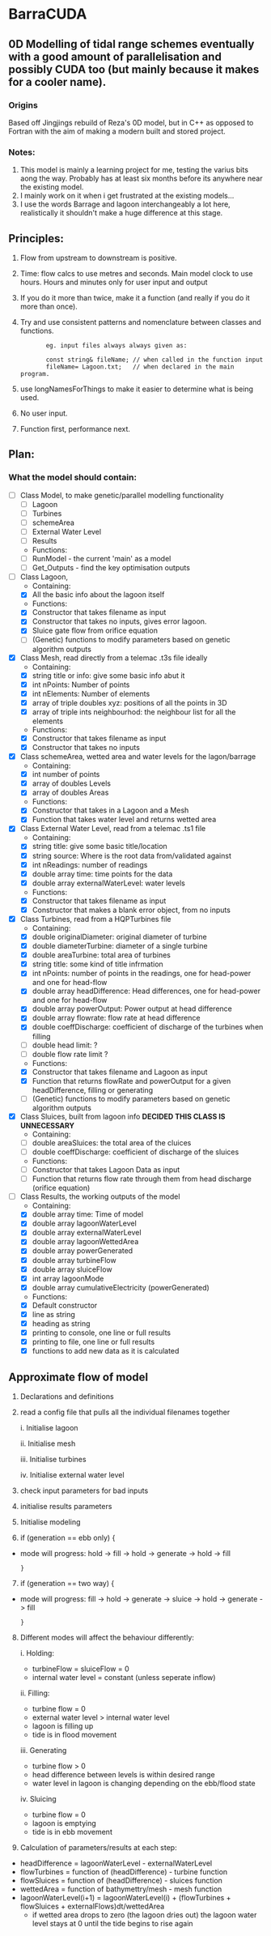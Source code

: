 # BarraCUDA

## 0D Modelling of tidal range schemes eventually with a good amount of parallelisation and possibly CUDA too (but mainly because it makes for a cooler name).

### Origins
Based off Jingjings rebuild of Reza's 0D model, but in C++ as opposed to Fortran with the aim of making a modern built and stored project.

### Notes:
  1. This model is mainly a learning project for me, testing the varius bits aong the way. Probably has at least six months before its anywhere near the existing model.
  2. I mainly work on it when i get frustrated at the existing models...
  3. I use the words Barrage and lagoon interchangeably a lot here, realistically it shouldn't make a huge difference at this stage.

## Principles:
  1. Flow from upstream to downstream is positive.
  2. Time: flow calcs to use metres and seconds. Main model clock to use hours. Hours and minutes only for user input and output
  3. If you do it more than twice, make it a function (and really if you do it more than once).
  4. Try and use consistent patterns and nomenclature between classes and functions. 
                
                eg. input files always always given as:
                
                const string& fileName; // when called in the function input
                fileName= Lagoon.txt;   // when declared in the main program.
                
  5. use longNamesForThings to make it easier to determine what is being used.
  6. No user input.
  7. Function first, performance next.

## Plan:
### What the model should contain:
- [ ] Class Model, to make genetic/parallel modelling functionality
	- [ ] Lagoon
	- [ ] Turbines
	- [ ] schemeArea
	- [ ] External Water Level
	- [ ] Results
	- Functions:
	- [ ] RunModel - the current 'main' as a model
	- [ ] Get_Outputs - find the key optimisation outputs
- [ ] Class Lagoon, 
   - Containing:
   - [x] All the basic info about the lagoon itself
   - Functions:
   - [x] Constructor that takes filename as input
   - [x] Constructor that takes no inputs, gives error lagoon.
   - [x] Sluice gate flow from orifice equation
   - [ ] (Genetic) functions to modify parameters based on genetic algorithm outputs
   
- [x] Class Mesh, read directly from a telemac .t3s file ideally
   - Containing:
   - [x] string title or info: give some basic info abut it
   - [x] int nPoints: Number of points
   - [x] int nElements: Number of elements
   - [x] array of triple doubles xyz: positions of all the points in 3D
   - [x] array of triple ints neighbourhod: the neighbour list for all the elements
   - Functions:
   - [x] Constructor that takes filename as input
   - [x] Constructor that takes no inputs
 
 - [x] Class schemeArea, wetted area and water levels for the lagon/barrage
   - Containing:
   - [x] int number of points
   - [x] array of doubles Levels
   - [x] array of doubles Areas
   - Functions:
   - [x] Constructor that takes in a Lagoon and a Mesh
   - [x] Function that takes water level and returns wetted area
   
- [x] Class External Water Level, read from a telemac .ts1 file
   - Containing:
  - [x] string title: give some basic title/location
  - [x] string source: Where is the root data from/validated against
  - [x] int nReadings: number of readings
  - [x] double array time: time points for the data
  - [x] double array externalWaterLevel: water levels
  - Functions:
  - [x] Constructor that takes filename as input
  - [x] Constructor that makes a blank error object, from no inputs
  
- [x] Class Turbines, read from a HQPTurbines file
   - Containing:
  - [x] double originalDiameter: original diameter of turbine
  - [x] double diameterTurbine: diameter of a single turbine
  - [x] double areaTurbine: total area of turbines
  - [x] string title: some kind of title infrmation
  - [x] int nPoints: number of points in the readings, one for head-power and one for head-flow
  - [x] double array headDifference: Head differences, one for head-power and one for head-flow
  - [x] double array powerOutput: Power output at head difference
  - [x] double array flowrate: flow rate at head difference
  - [x] double coeffDischarge: coefficient of discharge of the turbines when filling
  - [ ] double head limit: ?
  - [ ] double flow rate limit ?
  - Functions:
  - [x] Constructor that takes filename and Lagoon as input
  - [x] Function that returns flowRate and powerOutput for a given headDifference, filling or generating
  - [ ] (Genetic) functions to modify parameters based on genetic algorithm outputs
  
- [x] Class Sluices, built from lagoon info **DECIDED THIS CLASS IS UNNECESSARY**
   - Containing:
  - [ ] double areaSluices: the total area of the cluices
  - [ ] double coeffDischarge: coefficient of discharge of the sluices
  - Functions:
  - [ ] Constructor that takes Lagoon Data as input
  - [ ] Function that returns flow rate through them from head discharge (orifice equation)
  
 - [ ] Class Results, the working outputs of the model
    - Containing:
   - [x] double array time: Time of model
   - [x] double array lagoonWaterLevel
   - [x] double array externalWaterLevel
   - [x] double array lagoonWettedArea
   - [x] double array powerGenerated
   - [x] double array turbineFlow
   - [x] double array sluiceFlow
   - [x] int array lagoonMode
   - [x] double array cumulativeElectricity (powerGenerated)
    - Functions:
   - [x] Default constructor
   - [x] line as string
   - [x] heading as string
   - [x] printing to console, one line or full results
   - [x] printing to file, one line or full results
   - [x] functions to add new data as it is calculated
 
## Approximate flow of model
1. Declarations and definitions
2. read a config file that pulls all the individual filenames together
  
    i. Initialise lagoon
  
    ii. Initialise mesh
  
    iii. Initialise turbines
  
    iv. Initialise external water level
  
3. check input parameters for bad inputs
4. initialise results parameters
5. Initialise modeling
6. if (generation == ebb only) {
  - mode will progress: hold -> fill -> hold -> generate -> hold -> fill
  
        }
  
7. if (generation == two way) {
  - mode will progress: fill -> hold -> generate -> sluice -> hold -> generate -> fill
  
        }
  
8. Different modes will affect the behaviour differently:
   
   i. Holding:
   - turbineFlow = sluiceFlow = 0
   - internal water level = constant (unless seperate inflow)
   
   ii. Filling:
   - turbine flow = 0
   - external water level > internal water level
   - lagoon is filling up
   - tide is in flood movement
   
   iii. Generating
   - turbine flow > 0 
   - head difference between levels is within desired range
   - water level in lagoon is changing depending on the ebb/flood state
   
   iv. Sluicing
   - turbine flow = 0
   - lagoon is emptying
   - tide is in ebb movement
9. Calculation of parameters/results at each step:
  - headDifference = lagoonWaterLevel - externalWaterLevel
  - flowTurbines = function of (headDifference) - turbine function
  - flowSluices = function of (headDifference) - sluices function
  - wettedArea = function of bathymettry/mesh - mesh function
  - lagoonWaterLevel(i+1) = lagoonWaterLevel(i) + (flowTurbines + flowSluices + externalFlows)dt/wettedArea
    - if wetted area drops to zero (the lagoon dries out) the lagoon water level stays at 0 until the tide begins to rise again
